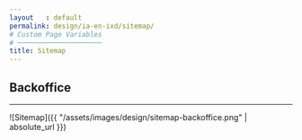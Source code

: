 ```yaml
---
layout   : default
permalink: design/ia-en-ixd/sitemap/
# Custom Page Variables
# ─────────────────────
title: Sitemap
---
```


## Backoffice
----------
![Sitemap]({{  "/assets/images/design/sitemap-backoffice.png" | absolute_url }})